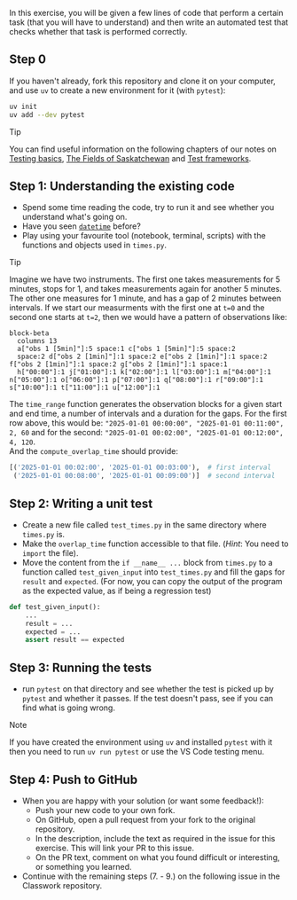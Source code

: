 In this exercise, you will be given a few lines of code that perform a certain task (that you will have to understand) and then write an automated test that checks whether that task is performed correctly.

## Step 0

If you haven't already, fork this repository and clone it on your computer, and use `uv` to create a new environment for it (with `pytest`):

```bash
uv init
uv add --dev pytest
```

> [!TIP]
> You can find useful information on the following chapters of our notes on [Testing basics](https://github-pages.arc.ucl.ac.uk/rsd-summerschool/ch02testsandsmells/01testingbasics.html), [The Fields of Saskatchewan](https://github-pages.arc.ucl.ac.uk/rsd-engineeringcourse/ch03tests/02SaskatchewanFields.html) and [Test frameworks](https://github-pages.arc.ucl.ac.uk/rsd-summerschool/ch02testsandsmells/03pytest.html).

## Step 1: Understanding the existing code
- Spend some time reading the code, try to run it and see whether you understand what's going on.
- Have you seen [`datetime`](https://docs.python.org/3.7/library/datetime.html) before?
- Play using your favourite tool (notebook, terminal, scripts) with the functions and objects used in `times.py`.

> [!TIP]
> Imagine we have two instruments. The first one takes measurements for 5 minutes, stops for 1, and takes measurements again for another 5 minutes. The other one measures for 1 minute, and has a gap of 2 minutes between intervals. If we start our measurments with the first one at `t=0` and the second one starts at `t=2`, then we would have a pattern of observations like:
> ```mermaid
> block-beta
>   columns 13
>   a["obs 1 [5min]"]:5 space:1 c["obs 1 [5min]"]:5 space:2
>   space:2 d["obs 2 [1min]"]:1 space:2 e["obs 2 [1min]"]:1 space:2 f["obs 2 [1min]"]:1 space:2 g["obs 2 [1min]"]:1 space:1
>   h["00:00"]:1 j["01:00"]:1 k["02:00"]:1 l["03:00"]:1 m["04:00"]:1 n["05:00"]:1 o["06:00"]:1 p["07:00"]:1 q["08:00"]:1 r["09:00"]:1 s["10:00"]:1 t["11:00"]:1 u["12:00"]:1
> ```
>
> The `time_range` function generates the observation blocks for a given start and end time, a number of intervals and a duration for the gaps.  For the first row above, this would be:
> `"2025-01-01 00:00:00", "2025-01-01 00:11:00", 2, 60`
> and for the second:
> `"2025-01-01 00:02:00", "2025-01-01 00:12:00", 4, 120`.  
> And the `compute_overlap_time` should provide:
> ```python
> [('2025-01-01 00:02:00', '2025-01-01 00:03:00'),  # first interval
>  ('2025-01-01 00:08:00', '2025-01-01 00:09:00')]  # second interval 
> ```

## Step 2: Writing a unit test

- Create a new file called `test_times.py` in the same directory where `times.py` is.
- Make the `overlap_time` function accessible to that file. (*Hint*: You need to `import` the file).
- Move the content from the `if __name__ ...` block from `times.py` to a function called `test_given_input` into `test_times.py`
  and fill the gaps for `result` and `expected`. (For now, you can copy the output of the program as the expected value, as if being a regression test)
```python
def test_given_input():
    ... 
    result = ... 
    expected = ...
    assert result == expected
```

## Step 3: Running the tests
- run `pytest` on that directory and see whether the test is picked up by `pytest` and whether it passes. If the test doesn't pass, see if you can find what is going wrong.

> [!NOTE]
> If you have created the environment using `uv` and installed `pytest` with it then you need to run `uv run pytest` or use the VS Code testing menu.

## Step 4: Push to GitHub
- When you are happy with your solution (or want some feedback!):
    - Push your new code to your own fork.
    - On GitHub, open a pull request from your fork to the original repository.
    - In the description, include the text as required in the issue for this exercise. This will link your PR to this issue.
    - On the PR text, comment on what you found difficult or interesting, or something you learned.
- Continue with the remaining steps (7. - 9.) on the following issue in the Classwork repository.
